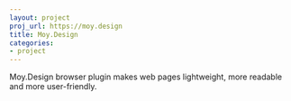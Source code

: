 ```yaml
---
layout: project
proj_url: https://moy.design
title: Moy.Design
categories:
- project
---
```


Moy.Design browser plugin makes web pages lightweight, more readable and more user-friendly.
